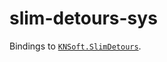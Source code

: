 # slim-detours-sys

Bindings to [`KNSoft.SlimDetours`](https://github.com/KNSoft/KNSoft.SlimDetours).
